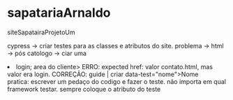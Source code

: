 # sapatariaArnaldo
siteSapatairaProjetoUm

cypress -> criar testes para as classes e atributos do site.
problema -> html -> pós catologo -> ciar uma <li> login; area do cliente>
ERRO: expected <a> href: valor contato.html, mas valor era login.
CORREÇÃO: guide | criar data-test="nome">Nome<a/></li>
pratica: escrever um pedaço do codigo e fazer o teste.
não importa em qual framework testar. sempre coloque o atributo do teste